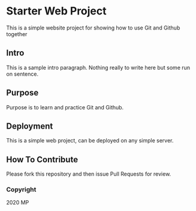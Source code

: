 # Starter Web Project

This is a simple website project for showing how to use Git and Github together

## Intro

This is a sample intro paragraph. Nothing really to write here but some run on sentence.

## Purpose

Purpose is to learn and practice Git and Github.

## Deployment

This is a simple web project, can be deployed on any simple server.

## How To Contribute

Please fork this repository and then issue Pull Requests for review.

### Copyright

2020 MP